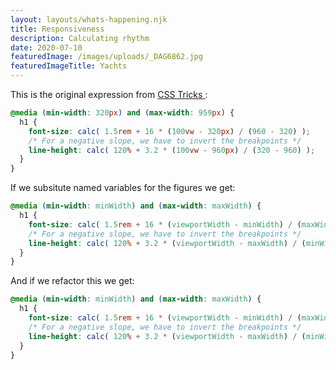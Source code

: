 ```yaml
---
layout: layouts/whats-happening.njk
title: Responsiveness
description: Calculating rhythm
date: 2020-07-10
featuredImage: /images/uploads/_DAG6862.jpg
featuredImageTitle: Yachts
---
```

This is the original expression from [CSS Tricks ](https://css-tricks.com/math-css-locks/):

```css
@media (min-width: 320px) and (max-width: 959px) {
  h1 {
    font-size: calc( 1.5rem + 16 * (100vw - 320px) / (960 - 320) );
    /* For a negative slope, we have to invert the breakpoints */
    line-height: calc( 120% + 3.2 * (100vw - 960px) / (320 - 960) );
  }
}
```

If we subsitute named variables for the figures we get:

```css
@media (min-width: minWidth) and (max-width: maxWidth) {
  h1 {
    font-size: calc( 1.5rem + 16 * (viewportWidth - minWidth) / (maxWidth - minWidth) );
    /* For a negative slope, we have to invert the breakpoints */
    line-height: calc( 120% + 3.2 * (viewportWidth - maxWidth) / (minWidth - maxWidth) );
  }
}
```

And if we refactor this we get:

```css
@media (min-width: minWidth) and (max-width: maxWidth) {
  h1 {
    font-size: calc( 1.5rem + 16 * (viewportWidth - minWidth) / (maxWidth - minWidth) );
    /* For a negative slope, we have to invert the breakpoints */
    line-height: calc( 120% + 3.2 * (viewportWidth - maxWidth) / (minWidth - maxWidth) );
  }
}
```
